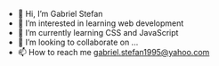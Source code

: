 - 👋 Hi, I’m Gabriel Stefan
- 👀 I’m interested in learning web development
- 🌱 I’m currently learning CSS and JavaScript
- 💞️ I’m looking to collaborate on ...
- 📫 How to reach me gabriel.stefan1995@yahoo.com

<!---
STG1995/STG1995 is a ✨ special ✨ repository because its `README.md` (this file) appears on your GitHub profile.
You can click the Preview link to take a look at your changes.
--->
